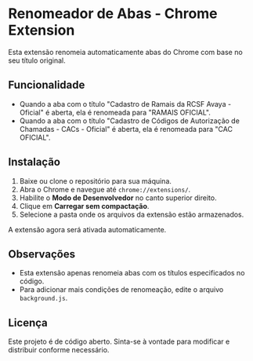 # Renomeador de Abas - Chrome Extension

Esta extensão renomeia automaticamente abas do Chrome com base no seu título original.

## Funcionalidade
- Quando a aba com o título "Cadastro de Ramais da RCSF Avaya - Oficial" é aberta, ela é renomeada para "RAMAIS OFICIAL".
- Quando a aba com o título "Cadastro de Códigos de Autorização de Chamadas - CACs - Oficial" é aberta, ela é renomeada para "CAC OFICIAL".

## Instalação

1. Baixe ou clone o repositório para sua máquina.
2. Abra o Chrome e navegue até `chrome://extensions/`.
3. Habilite o **Modo de Desenvolvedor** no canto superior direito.
4. Clique em **Carregar sem compactação**.
5. Selecione a pasta onde os arquivos da extensão estão armazenados.

A extensão agora será ativada automaticamente.

## Observações
- Esta extensão apenas renomeia abas com os títulos especificados no código.
- Para adicionar mais condições de renomeação, edite o arquivo `background.js`.

## Licença
Este projeto é de código aberto. Sinta-se à vontade para modificar e distribuir conforme necessário.
